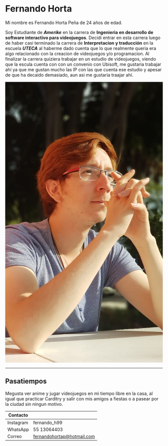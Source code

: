 # Fernando Horta

Mi nombre es Fernando Horta Peña de 24 años de edad.

Soy Estudiante de _**Amerike**_ en la carrera de **Ingenieria en desarrollo de software interactivo para videojuegos**. 
Decidi entrar en esta carrera luego de haber casi terminado la carrera de **Interpretacion y traducción** en la escuela _**UTECA**_ al haberme dado cuenta que lo que realmente queria era algo relacionado con la creacion de videojuegos y/o programacion. Al finalizar la carrera quiziera trabajar en un estudio de videojuegos, viendo que la escula cuenta con con un convenio con Ubisoft, me gustaria trabajar ahí ya que me gustan mucho las IP con las que cuenta ese estudio y apesar de que ha decaido demasiado, aun asi me gustaria traajar ahí.

![Imagen Yo](Assets/WhatsApp%20Image%202023-08-17%20at%2010.36.39%20AM.jpeg)

--- 

## Pasatiempos

Megusta ver anime y jugar videojuegos en mi tiempo libre en la casa, al igual que practicar Carditry y salir con mis amigos a fiestas o a pasear por la ciudad sin ningun motivo.

| Contacto |  |
| - | - |
| Instagram | fernando_h99 |
| WhatsApp | 55 13064403 |
| Correo | fernandohortap@hotmail.com |